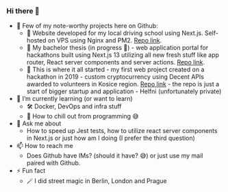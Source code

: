 ### Hi there 👋

- 🔭 Few of my note-worthy projects here on Github:
  - 🚙 Website developed for my local driving school using Next.js. Self-hosted on VPS using Nginx and PM2. [Repo link](https://github.com/matejtarca/AutoSkolaSmartNext).
  - 🧠 My bachelor thesis (in progress 🚧) - web application portal for hackathons built using Next.js 13 utilizing all new fresh stuff like app router, React server components and server actions. [Repo link](https://github.com/hackkosice/HackPortal).
  - 👀 This is where it all started - my first web project created on a hackathon in 2019 - custom cryptocurrency using Decent APIs awarded to volunteers in Kosice region. [Repo link](https://github.com/matejtarca/HackKosiceToken) - the repo is just a start of bigger startup and application - Helfni (unfortunately private)
- 🌱 I’m currently learning (or want to learn)
  - 🛠️ Docker, DevOps and infra stuff
  - 🛌 How to chill out from programming 😅
- 💬 Ask me about
  - How to speed up Jest tests, how to utilize react server components in Next.js or just how am I doing (I prefer the third question)
- 📫 How to reach me
  - Does Github have IMs? (should it have? 😅) or just use my mail paired with Github.
- ⚡ Fun fact
  - 🪄 I did street magic in Berlin, London and Prague

<!--
**matejtarca/matejtarca** is a ✨ _special_ ✨ repository because its `README.md` (this file) appears on your GitHub profile.

Here are some ideas to get you started:

- 🔭 I’m currently working on ...
- 🌱 I’m currently learning ...
- 👯 I’m looking to collaborate on ...
- 🤔 I’m looking for help with ...
- 💬 Ask me about ...
- 📫 How to reach me: ...
- 😄 Pronouns: ...
- ⚡ Fun fact: ...
-->
